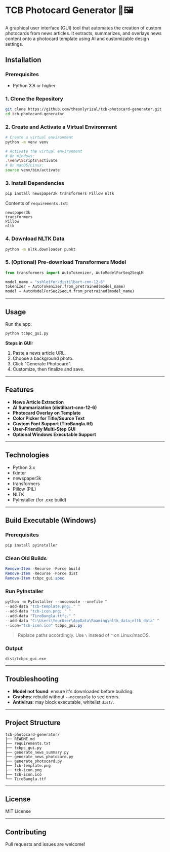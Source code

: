 
# TCB Photocard Generator 📰🖼️

A graphical user interface (GUI) tool that automates the creation of custom photocards from news articles. It extracts, summarizes, and overlays news content onto a photocard template using AI and customizable design settings.

## Installation

### Prerequisites

- Python 3.8 or higher

### 1. Clone the Repository

```bash
git clone https://github.com/theonlyrizal/tcb-photocard-generator.git
cd tcb-photocard-generator
```

### 2. Create and Activate a Virtual Environment

```bash
# Create a virtual environment
python -m venv venv

# Activate the virtual environment
# On Windows:
.\venv\Scripts\activate
# On macOS/Linux:
source venv/bin/activate
```

### 3. Install Dependencies

```bash
pip install newspaper3k transformers Pillow nltk
```

Contents of `requirements.txt`:

```
newspaper3k
transformers
Pillow
nltk
```

### 4. Download NLTK Data

```bash
python -m nltk.downloader punkt
```

### 5. (Optional) Pre-download Transformers Model

```python
from transformers import AutoTokenizer, AutoModelForSeq2SeqLM

model_name = "sshleifer/distilbart-cnn-12-6"
tokenizer = AutoTokenizer.from_pretrained(model_name)
model = AutoModelForSeq2SeqLM.from_pretrained(model_name)
```

---

## Usage

Run the app:

```bash
python tcbpc_gui.py
```

**Steps in GUI:**

1. Paste a news article URL.
2. Choose a background photo.
3. Click "Generate Photocard".
4. Customize, then finalize and save.

---

## Features

- **News Article Extraction**
- **AI Summarization (distilbart-cnn-12-6)**
- **Photocard Overlay on Template**
- **Color Picker for Title/Source Text**
- **Custom Font Support (TiroBangla.ttf)**
- **User-Friendly Multi-Step GUI**
- **Optional Windows Executable Support**

---

## Technologies

- Python 3.x
- tkinter
- newspaper3k
- transformers
- Pillow (PIL)
- NLTK
- PyInstaller (for .exe build)

---

## Build Executable (Windows)

### Prerequisites

```bash
pip install pyinstaller
```

### Clean Old Builds

```powershell
Remove-Item -Recurse -Force build
Remove-Item -Recurse -Force dist
Remove-Item tcbpc_gui.spec
```

### Run PyInstaller

```powershell
python -m PyInstaller --noconsole --onefile ^
--add-data "tcb-template.png;." ^
--add-data "tcb-icon.png;." ^
--add-data "TiroBangla.ttf;." ^
--add-data "C:\Users\YourUser\AppData\Roaming\nltk_data;nltk_data" ^
--icon="tcb-icon.ico" tcbpc_gui.py
```

> Replace paths accordingly. Use `\` instead of `^` on Linux/macOS.

### Output

```
dist/tcbpc_gui.exe
```

---

## Troubleshooting

- **Model not found**: ensure it's downloaded before building.
- **Crashes**: rebuild without `--noconsole` to see errors.
- **Antivirus**: may block executable, whitelist `dist/`.

---

## Project Structure

```
tcb-photocard-generator/
├── README.md
├── requirements.txt
├── tcbpc_gui.py
├── generate_news_summary.py
├── generate_news_photocard.py
├── generate_photocard.py
├── tcb-template.png
├── tcb-icon.png
├── tcb-icon.ico
└── TiroBangla.ttf
```

---

## License

MIT License

---

## Contributing

Pull requests and issues are welcome!
